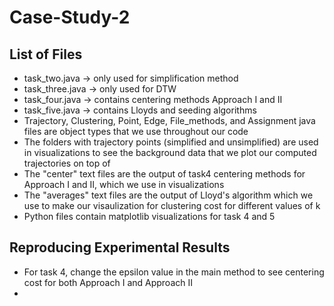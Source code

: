 # Case-Study-2 

## List of Files
- task_two.java $\rightarrow$ only used for simplification method
- task_three.java $\rightarrow$ only used for DTW 
- task_four.java $\rightarrow$ contains centering methods Approach I and II
-  task_five.java $\rightarrow$ contains Lloyds and seeding algorithms
-  Trajectory, Clustering, Point, Edge, File_methods, and Assignment java files are object types that we use throughout our code
-  The folders with trajectory points (simplified and unsimplified) are used in visualizations to see the background data that we plot our computed trajectories on top of
-  The "center" text files are the output of task4 centering methods for Approach I and II, which we use in visualizations
-  The "averages" text files are the output of Lloyd's algorithm which we use to make our visaulization for clustering cost for different values of k
-  Python files contain matplotlib visualizations for task 4 and 5

## Reproducing Experimental Results

- For task 4, change the epsilon value in the main method to see centering cost for both Approach I and Approach II
- 

